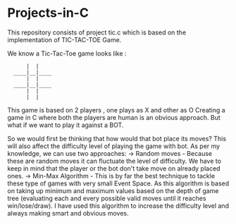 # Projects-in-C
This repository consists of project tic.c which is based on the implementation of TIC-TAC-TOE Game.

We know a Tic-Tac-Toe game looks like :
```
      |  |   
  ____|__|____
      |  |
  ____|__|____
      |  |
      |  |
```
This game is based on 2 players , one plays as X and other as O
Creating a game in C where both the players are human is an obvious approach.
But what if we want to play it against a BOT.

So we would first be thinking that how would that bot place its moves?
This will also affect the difficulty level of playing the game with bot.
As per my knowledge, we can use two approaches:
      -> Random moves - Because these are random moves it can fluctuate the level of difficulty.
                        We have to keep in mind that the player or the bot don't take move on already placed ones.
      -> Min-Max Algorithm -  This is by far the best technique to tackle these type of games with very small Event Space.
                              As this algorithm is based on taking up minimum and maximum values based on the depth of game tree (evaluating each and every possible valid moves until it reaches win/lose/draw).
I have used this algorithm to increase the difficulty level and always making smart and obvious moves.

                            
